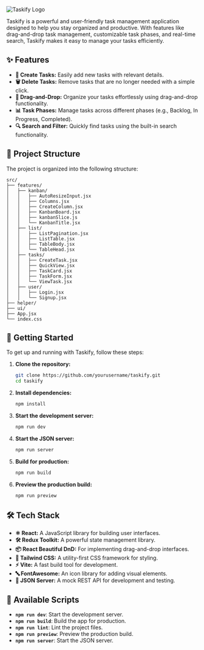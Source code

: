 ![Taskify Logo](/images/logo.png)

Taskify is a powerful and user-friendly task management application designed to help you stay organized and productive. With features like drag-and-drop task management, customizable task phases, and real-time search, Taskify makes it easy to manage your tasks efficiently.

## ✨ Features

- **📝 Create Tasks:** Easily add new tasks with relevant details.
- **🗑️ Delete Tasks:** Remove tasks that are no longer needed with a simple click.
- **🔄 Drag-and-Drop:** Organize your tasks effortlessly using drag-and-drop functionality.
- **📊 Task Phases:** Manage tasks across different phases (e.g., Backlog, In Progress, Completed).
- **🔍 Search and Filter:** Quickly find tasks using the built-in search functionality.

## 📂 Project Structure

The project is organized into the following structure:

```plaintext
src/
├── features/
│   ├── kanban/
│   │   ├── AutoResizeInput.jsx
│   │   ├── Columns.jsx
│   │   ├── CreateColumn.jsx
│   │   ├── KanbanBoard.jsx
│   │   ├── kanbanSlice.js
│   │   └── KanbanTitle.jsx
│   ├── list/
│   │   ├── ListPagination.jsx
│   │   ├── ListTable.jsx
│   │   ├── TableBody.jsx
│   │   └── TableHead.jsx
│   ├── tasks/
│   │   ├── CreateTask.jsx
│   │   ├── QuickView.jsx
│   │   ├── TaskCard.jsx
│   │   ├── TaskForm.jsx
│   │   └── ViewTask.jsx
│   ├── user/
│   │   ├── Login.jsx
│   │   └── Signup.jsx
├── helper/
├── ui/
├── App.jsx
└── index.css
```

## 🚀 Getting Started

To get up and running with Taskify, follow these steps:

1. **Clone the repository:**
   ```bash
   git clone https://github.com/yourusername/taskify.git
   cd taskify
   ```

2. **Install dependencies:**
   ```bash
   npm install
   ```

3. **Start the development server:**
   ```bash
   npm run dev
   ```

4. **Start the JSON server:**
   ```bash
   npm run server
   ```

5. **Build for production:**
   ```bash
   npm run build
   ```

6. **Preview the production build:**
   ```bash
   npm run preview
   ```

## 🛠️ Tech Stack

- **⚛️ React:** A JavaScript library for building user interfaces.
- **🛠️ Redux Toolkit:** A powerful state management library.
- **📦 React Beautiful DnD:** For implementing drag-and-drop interfaces.
- **🎨 Tailwind CSS:** A utility-first CSS framework for styling.
- **⚡ Vite:** A fast build tool for development.
- **🔤 FontAwesome:** An icon library for adding visual elements.
- **📡 JSON Server:** A mock REST API for development and testing.

## 📜 Available Scripts

- **`npm run dev`**: Start the development server.
- **`npm run build`**: Build the app for production.
- **`npm run lint`**: Lint the project files.
- **`npm run preview`**: Preview the production build.
- **`npm run server`**: Start the JSON server.
